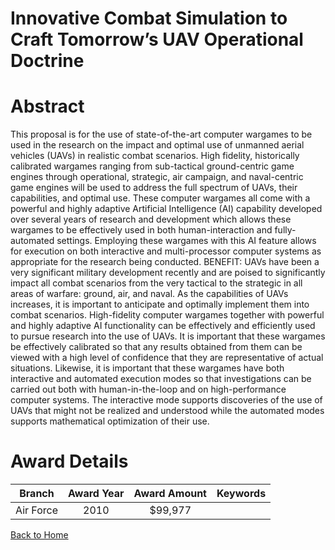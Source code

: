 
Innovative Combat Simulation to Craft Tomorrow’s UAV Operational Doctrine
=========================================================================

# Abstract


This proposal is for the use of state-of-the-art computer wargames to be used in the research on the impact and optimal use of unmanned aerial vehicles (UAVs) in realistic combat scenarios.  High fidelity, historically calibrated wargames ranging from sub-tactical ground-centric game engines through operational, strategic, air campaign, and naval-centric game engines will be used to address the full spectrum of UAVs, their capabilities, and optimal use.  These computer wargames all come with a powerful and highly adaptive Artificial Intelligence (AI) capability developed over several years of research and development which allows these wargames to be effectively used in both human-interaction and fully-automated settings.  Employing these wargames with this AI feature allows for execution on both interactive and multi-processor computer systems as appropriate for the research being conducted.  BENEFIT:  UAVs have been a very significant military development recently and are poised to significantly impact all combat scenarios from the very tactical to the strategic in all areas of warfare: ground, air, and naval.  As the capabilities of UAVs increases, it is important to anticipate and optimally implement them into combat scenarios.  High-fidelity computer wargames together with powerful and highly adaptive AI functionality can be effectively and efficiently used to pursue research into the use of UAVs.  It is important that these wargames be effectively calibrated so that any results obtained from them can be viewed with a high level of confidence that they are representative of actual situations.  Likewise, it is important that these wargames have both interactive and automated execution modes so that investigations can be carried out both with human-in-the-loop and on high-performance computer systems.  The interactive mode supports discoveries of the use of UAVs that might not be realized and understood while the automated modes supports mathematical optimization of their use.  

# Award Details

|Branch|Award Year|Award Amount|Keywords|
| :---: | :---: | :---: | :---: |
|Air Force|2010|$99,977||
  
  


[Back to Home](https://github.com/chrischow/dod_sbir_awards#1335)